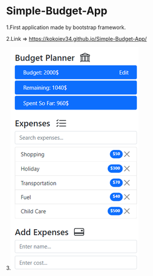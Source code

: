 # Simple-Budget-App
  
1.First application made by bootstrap framework.

2.Link => https://kokoiev34.github.io/Simple-Budget-App/

3.<img src="preview.png">
